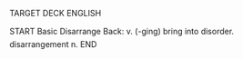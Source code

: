 TARGET DECK
ENGLISH

START
Basic
Disarrange
Back: v. (-ging) bring into disorder.  disarrangement n.
END
